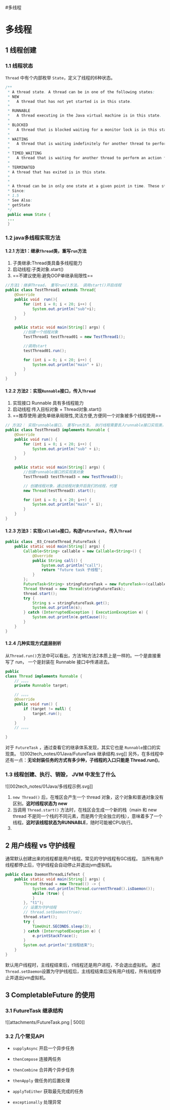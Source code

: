 #多线程

# 多线程
## 1 线程创建
### 1.1 线程状态
`Thread` 中有个内部枚举 `State`，定义了线程的6种状态。
```java
/**  
 * A thread state. A thread can be in one of the following states:
 * NEW
 *   A thread that has not yet started is in this state.
 * 
 * RUNNABLE
 *   A thread executing in the Java virtual machine is in this state.
 * 
 * BLOCKED
 *   A thread that is blocked waiting for a monitor lock is in this state.
 * 
 * WAITING
 *   A thread that is waiting indefinitely for another thread to perform a particular action is in this state.
 * 
 * TIMED_WAITING
 *   A thread that is waiting for another thread to perform an action for up to a specified waiting time is in this state.
 * 
 * TERMINATED
 * A thread that has exited is in this state.
 * 
 * 
 * A thread can be in only one state at a given point in time. These states are virtual machine states which do not reflect any operating system thread states.
 * Since:
 * 1.5
 * See Also:
 * getState
 */
 public enum State {
 ...
 }
```



### 1.2 java多线程实现方法

#### 1.2.1 方法1：继承`Thread`类，重写`run`方法
1. 子类继承:Thread类具备多线程能力
2. 启动线程:子类对象.start()
3. ==不建议使用:避免OOP单继承局限性==

```java
//方法1：继承Thread， 重写run()方法， 调用start()开启线程
public class TestThread1 extends Thread{
    @Override
    public void  run(){
        for (int i = 0; i < 20; i++) {
            System.out.println("sub"+i);
        }
    }

    public static void main(String[] args) {
        //创建一个线程对象
        TestThread1 testThread01 = new TestThread1();

        //调用start
        testThread01.run();

        for (int i = 0; i < 20; i++) {
            System.out.println("main" + i);
        }
    }
}
```

#### 1.2.2 方法2：实现`Runnable`接口，传入`Thread`
1. 实现接口 Runnable 具有多线程能力
2. 启动线程:传入目标对象 + Thread对象.start()
3. ==推荐使用:避免单继承局限性,灵活方便,方便同一个对象被多个线程使用==

```java
// 方法2： 实现runnable接口， 重写run方法， 执行线程需要丢入runnable接口实现类，调用start方法
public class TestThread3 implements Runnable {
    @Override
    public void run() {
        for (int i = 0; i < 20; i++) {
            System.out.println("sub" + i);
        }
    }

    public static void main(String[] args) {
        //创建runnable接口的实现类对象
        TestThread3 testThread3 = new TestThread3();

        // 创建线程对象，通过线程对象开启我们的线程，代理
        new Thread(testThread3).start();

        for (int i = 0; i < 20; i++) {
            System.out.println("main" + i);
        }
    }
}
```


#### 1.2.3 方法3：实现`Callable`接口，构造`FutureTask`，传入`Thread`
```java
public class _03_CreateThread_FutureTask {  
    public static void main(String[] args) {  
        Callable<String> callable = new Callable<String>() {  
            @Override  
            public String call() {  
                System.out.println("call");  
                return "future task 子线程";  
            }  
        };  
        FutureTask<String> stringFutureTask = new FutureTask<>(callable);  
        Thread thread = new Thread(stringFutureTask);  
        thread.start();  
        try {  
            String s = stringFutureTask.get();  
            System.out.println(s);  
        } catch (InterruptedException | ExecutionException e) {  
            System.out.println(e.getCause());  
        }  
    }  
}
```



#### 1.2.4 几种实现方式底层剖析
从`Thread.run()`方法中可以看出，方法1和方法2本质上是一样的。一个是直接重写了 run， 一个是封装在 Runnable 接口中传递进去。
```java
public  
class Thread implements Runnable {
	// 。。。。
    private Runnable target;

    // 。。。。
    @Override  
    public void run() {  
        if (target != null) {  
            target.run();  
        }  
    }
	// 。。。。
    
}
```

对于 `FutureTask` ，通过查看它的继承体系发现，其实它也是 `Runnable`接口的实现类。
![[002tech_notes/01Java/FutureTask 继承结构.svg]]
另外，在多线程中还有一点：**无论封装任务的方式有多少种，子线程的入口只能是 Thread.run()**。

### 1.3 线程创建、执行、销毁， JVM 中发生了什么

![[002tech_notes/01Java/多线程示例.svg]]

1. `new Thread()` 后，在堆区会产生一个 thread 对象，这个对象和普通对象没有区别。**这时线程状态为 new**
2. 当调用 `Thread.start()` 方法时，在栈区会生成一个新的栈（main 和 new thread 不是同一个栈的不同元素，而是两个完全独立的栈），意味着多了一个线程。**这时该线程状态为RUNNABLE**，随时可能被CPU执行。
3. 




## 2 用户线程 vs 守护线程
通常默认创建出来的线程都是用户线程。常见的守护线程有GC线程。
当所有用户线程都停止后，守护线程会自动停止并退出jvm虚拟机。

```java
public class DaemonThreadLifeTest {  
    public static void main(String[] args) {  
        Thread thread = new Thread(() -> {  
            System.out.println(Thread.currentThread().isDaemon());  
            while (true) {  
            }
        }, "t1");  
        // 设置为守护线程  
        // thread.setDaemon(true);  
        thread.start();  
        try {  
            TimeUnit.SECONDS.sleep(3);  
        } catch (InterruptedException e) {  
            e.printStackTrace();  
        }  
        System.out.println("主线程结束");  
    }  
}
```
默认用户线程时，主线程结束后，t1线程还是用户进程，不会退出虚拟机。
通过`Thread.setDaemon`设置为守护线程后，主线程结束后没有用户线程，所有线程停止并退出jvm虚拟机。
 

## 3 CompletableFuture 的使用
### 3.1 FutureTask 继承结构
![[attachments/FutureTask.png | 500]]
### 3.2 几个常见API
-  `supplyAsync` 开启一个异步任务

-  `thenCompose` 连接两任务

-  `thenCombine` 合并两个异步任务

-  `thenApply` 做任务的后置处理

-  `applyToEither` 获取最先完成的任务

-  `exceptionally` 处理异常
